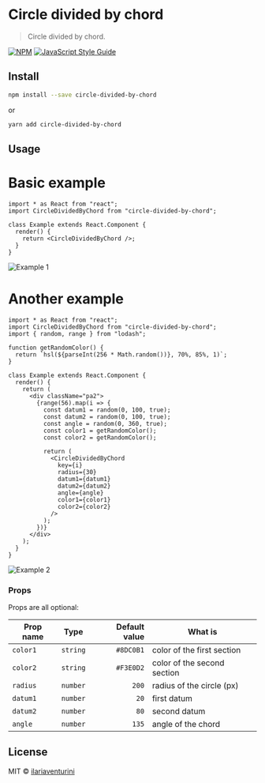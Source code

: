 # Circle divided by chord

> Circle divided by chord.

[![NPM](https://img.shields.io/npm/v/circle-divided-by-chord.svg)](https://www.npmjs.com/package/circle-divided-by-chord) [![JavaScript Style Guide](https://img.shields.io/badge/code_style-standard-brightgreen.svg)](https://standardjs.com)

## Install

```bash
npm install --save circle-divided-by-chord
```

or

```bash
yarn add circle-divided-by-chord
```

## Usage

# Basic example

```tsx
import * as React from "react";
import CircleDividedByChord from "circle-divided-by-chord";

class Example extends React.Component {
  render() {
    return <CircleDividedByChord />;
  }
}
```

![Example 1](https://user-images.githubusercontent.com/44204353/64919110-5fe71200-d7a7-11e9-870c-4378fec77039.png)

# Another example

```tsx
import * as React from "react";
import CircleDividedByChord from "circle-divided-by-chord";
import { random, range } from "lodash";

function getRandomColor() {
  return `hsl(${parseInt(256 * Math.random())}, 70%, 85%, 1)`;
}

class Example extends React.Component {
  render() {
    return (
      <div className="pa2">
        {range(56).map(i => {
          const datum1 = random(0, 100, true);
          const datum2 = random(0, 100, true);
          const angle = random(0, 360, true);
          const color1 = getRandomColor();
          const color2 = getRandomColor();

          return (
            <CircleDividedByChord
              key={i}
              radius={30}
              datum1={datum1}
              datum2={datum2}
              angle={angle}
              color1={color1}
              color2={color2}
            />
          );
        })}
      </div>
    );
  }
}
```

![Example 2](https://user-images.githubusercontent.com/44204353/64919209-5f02b000-d7a8-11e9-9e41-db13b67fe7d5.png)

### Props

Props are all optional:

| Prop name |   Type   | Default value | What is                     |
| --------- | :------: | ------------: | --------------------------- |
| `color1`  | `string` |     `#8DC0B1` | color of the first section  |
| `color2`  | `string` |     `#F3E0D2` | color of the second section |
| `radius`  | `number` |         `200` | radius of the circle (px)   |
| `datum1`  | `number` |          `20` | first datum                 |
| `datum2`  | `number` |          `80` | second datum                |
| `angle`   | `number` |         `135` | angle of the chord          |

## License

MIT © [ilariaventurini](https://github.com/ilariaventurini)

